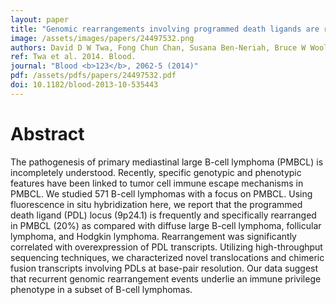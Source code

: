 ```yaml
---
layout: paper
title: "Genomic rearrangements involving programmed death ligands are recurrent in primary mediastinal large B-cell lymphoma."
image: /assets/images/papers/24497532.png
authors: David D W Twa, Fong Chun Chan, Susana Ben-Neriah, Bruce W Woolcock, Anja Mottok, King L Tan, Graham W Slack, Jay Gunawardana, Raymond S Lim, Andrew W McPherson, Robert Kridel, Adele Telenius, David W Scott, Kerry J Savage, Sohrab P Shah, Randy D Gascoyne, Christian Steidl
ref: Twa et al. 2014. Blood.
journal: "Blood <b>123</b>, 2062-5 (2014)"
pdf: /assets/pdfs/papers/24497532.pdf
doi: 10.1182/blood-2013-10-535443
---
```


# Abstract

The pathogenesis of primary mediastinal large B-cell lymphoma (PMBCL) is incompletely understood. Recently, specific genotypic and phenotypic features have been linked to tumor cell immune escape mechanisms in PMBCL. We studied 571 B-cell lymphomas with a focus on PMBCL. Using fluorescence in situ hybridization here, we report that the programmed death ligand (PDL) locus (9p24.1) is frequently and specifically rearranged in PMBCL (20%) as compared with diffuse large B-cell lymphoma, follicular lymphoma, and Hodgkin lymphoma. Rearrangement was significantly correlated with overexpression of PDL transcripts. Utilizing high-throughput sequencing techniques, we characterized novel translocations and chimeric fusion transcripts involving PDLs at base-pair resolution. Our data suggest that recurrent genomic rearrangement events underlie an immune privilege phenotype in a subset of B-cell lymphomas.

